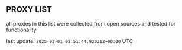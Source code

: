 ## PROXY LIST

all proxies in this list were collected from open sources and tested for functionality

last update: `2025-03-01 02:51:44.920312+00:00` UTC